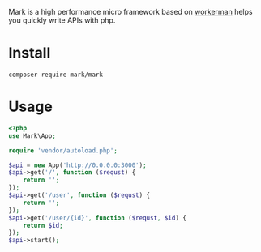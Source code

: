 Mark is a high performance micro framework based on [workerman](https://github.com/walkor/workerman) helps you quickly write APIs with php.

# Install
`composer require mark/mark`

# Usage
```php
<?php
use Mark\App;

require 'vendor/autoload.php';

$api = new App('http://0.0.0.0:3000');
$api->get('/', function ($requst) {
    return '';
});
$api->get('/user', function ($requst) {
    return '';
});
$api->get('/user/{id}', function ($requst, $id) {
    return $id;
});
$api->start();
```
